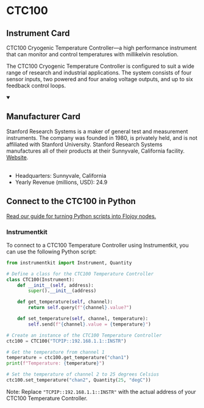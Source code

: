 
# CTC100

## Instrument Card

CTC100 Cryogenic Temperature Controller—a high performance instrument that can monitor and control temperatures with millikelvin resolution.

The CTC100 Cryogenic Temperature Controller is configured to suit a wide range of research and industrial applications. The system consists of four sensor inputs, two powered and four analog voltage outputs, and up to six feedback control loops.

<details open>
<summary><h2>Manufacturer Card</h2></summary>
Stanford Research Systems is a maker of general test and measurement instruments. The company was founded in 1980, is privately held, and is not affiliated with Stanford University. Stanford Research Systems manufactures all of their products at their Sunnyvale, California facility. <a href=https://www.thinksrs.com/index.html>Website</a>.
<br></br>
<ul>
  <li>Headquarters: Sunnyvale, California</li>
  <li>Yearly Revenue (millions, USD): 24.9</li>
</ul>
</details>

## Connect to the CTC100 in Python

[Read our guide for turning Python scripts into Flojoy nodes.](https://docs.flojoy.ai/custom-nodes/creating-custom-node/)


### Instrumentkit

To connect to a CTC100 Temperature Controller using Instrumentkit, you can use the following Python script:

```python
from instrumentkit import Instrument, Quantity

# Define a class for the CTC100 Temperature Controller
class CTC100(Instrument):
    def __init__(self, address):
        super().__init__(address)

    def get_temperature(self, channel):
        return self.query(f"{channel}.value?")

    def set_temperature(self, channel, temperature):
        self.send(f"{channel}.value = {temperature}")

# Create an instance of the CTC100 Temperature Controller
ctc100 = CTC100("TCPIP::192.168.1.1::INSTR")

# Get the temperature from channel 1
temperature = ctc100.get_temperature("chan1")
print(f"Temperature: {temperature}")

# Set the temperature of channel 2 to 25 degrees Celsius
ctc100.set_temperature("chan2", Quantity(25, "degC"))
```

Note: Replace `"TCPIP::192.168.1.1::INSTR"` with the actual address of your CTC100 Temperature Controller.

